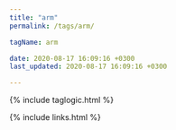 ```yaml
---
title: "arm"
permalink: /tags/arm/

tagName: arm

date: 2020-08-17 16:09:16 +0300
last_updated: 2020-08-17 16:09:16 +0300

---
```


{% include taglogic.html %}

{% include links.html %}
